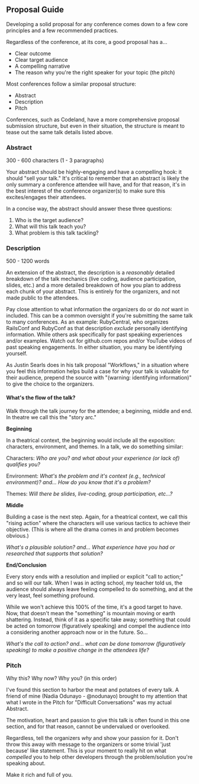 ## Proposal Guide

Developing a solid proposal for any conference comes down to a few core
principles and a few recommended practices.

Regardless of the conference, at its core, a good proposal has a...

*   Clear outcome
*   Clear target audience
*   A compelling narrative
*   The reason why you're the right speaker for your topic (the pitch)

Most conferences follow a similar proposal structure:

*   Abstract
*   Description
*   Pitch

Conferences, such as Codeland, have a more comprehensive proposal submission
structure, but even in their situation, the structure is meant to tease out the
same talk details listed above.

### Abstract

300 - 600 characters (1 - 3 paragraphs)

Your abstract should be highly-engaging and have a compelling hook: it should
"sell your talk." It's critical to remember that an abstract is likely the
only summary a conference attendee will have, and for that reason, it's in the
best interest of the conference organizer(s) to make sure this excites/engages
their attendees.

In a concise way, the abstract should answer these three questions:

1.  Who is the target audience?
1.  What will this talk teach you?
1.  What problem is this talk tackling?

### Description

500 - 1200 words

An extension of the abstract, the description is a _reasonably_ detailed
breakdown of the talk mechanics (live coding, audience participation, slides,
etc.) and a more detailed breakdown of how you plan to address each chunk of
your abstract. This is entirely for the organizers, and not made public to the
attendees.

Pay close attention to what information the organizers do or do _not_ want in
included.  This can be a common oversight if you're submitting the same talk to
many conferences. As an example: RubyCentral, who organizes RailsConf and
RubyConf as that description _exclude_ personally identifying information. While
others ask specifically for past speaking experiences and/or examples. Watch out
for github.com repos and/or YouTube videos of past speaking engagements.  In
either situation, you many be identifying yourself.

As Justin Searls does in his talk proposal "Workflows," in a situation where you
feel this information helps build a case for why your talk is valuable for their
audience, prepend the source with "(warning: identifying information)" to give
the choice to the organizers.

#### What's the flow of the talk?

Walk through the talk journey for the attendee; a beginning, middle and end. In
theatre we call this the "story arc."

**Beginning**

In a theatrical context, the beginning would include all the exposition:
characters, environment, and themes.  In a talk, we do something similar:

Characters: _Who are you? and what about your experience (or lack of) qualifies
  you?_

Environment: _What's the problem and it's context (e.g.,
  technical environment)? and... How do you know that it's a problem?_

Themes: _Will there be slides, live-coding, group participation, etc...?_

**Middle**

Building a case is the next step. Again, for a theatrical context, we call this
"rising action" where the characters will use various tactics to achieve their
objective. (This is where all the drama comes in and problem becomes obvious.)

_What's a plausible solution? and... What experience have you had or researched
that supports that solution?_

**End/Conclusion**

Every story ends with a resolution and implied or explicit "call to action;" and
so will our talk.  When I was in acting school, my teacher told us, the audience
should always leave feeling compelled to do something, and at the very least,
feel something profound.

While we won't achieve this 100% of the time, it's a good target to have. Now,
that doesn't mean the "something" is mountain moving or earth shattering.
Instead, think of it as a specific take away; something that could be acted on
tomorrow (figuratively speaking) and compel the audience into a considering
another approach now or in the future. So...

_What's the call to action? and... what can be done tomorrow (figuratively
speaking) to make a positive change in the attendees life?_

### Pitch

Why this? Why now? Why you? (in this order)

I've found this section to harbor the meat and potatoes of every talk. A friend
of mine (Nadia Odunayo - @nodunayo) brought to my attention that what I wrote in
the Pitch for "Difficult Conversations" was my actual Abstract.

The motivation, heart and passion to give this talk is often found in this one
section, and for that reason, cannot be undervalued or overlooked.

Regardless, tell the organizers _why_ and show your passion for it. Don't throw
this away with message to the organizers or some trivial 'just because' like
statement. This is your moment to really hit on what _compelled_ you to help
other developers through the problem/solution you're speaking about.

Make it rich and full of you.
